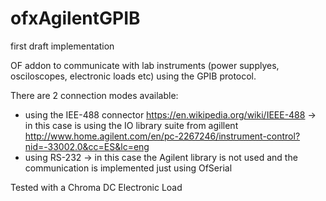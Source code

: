 ofxAgilentGPIB
==============

first draft implementation

OF addon to communicate with lab instruments (power supplyes, osciloscopes, electronic loads etc) using the GPIB protocol.

There are 2 connection modes available:
- using the IEE-488 connector https://en.wikipedia.org/wiki/IEEE-488 -> in this case is using the IO library suite from agillent http://www.home.agilent.com/en/pc-2267246/instrument-control?nid=-33002.0&cc=ES&lc=eng
- using RS-232 -> in this case the Agilent library is not used and the communication is implemented just using OfSerial

Tested with a Chroma DC Electronic Load
